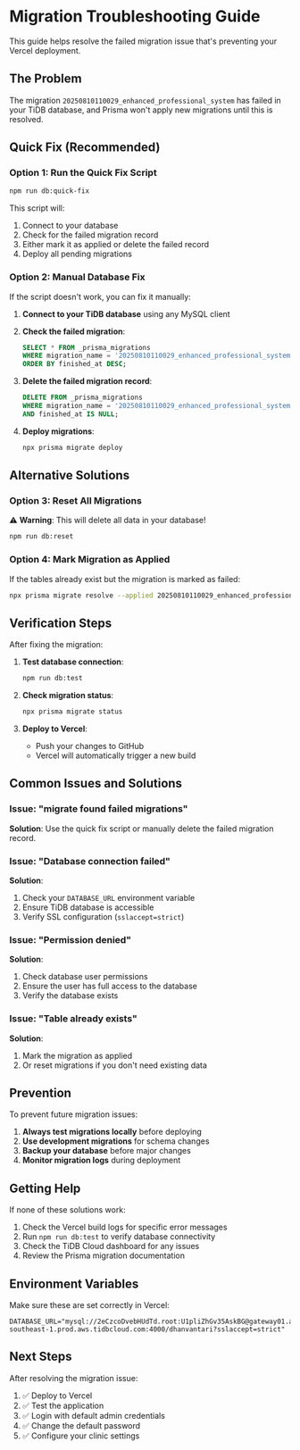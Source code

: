 # Migration Troubleshooting Guide

This guide helps resolve the failed migration issue that's preventing your Vercel deployment.

## The Problem

The migration `20250810110029_enhanced_professional_system` has failed in your TiDB database, and Prisma won't apply new migrations until this is resolved.

## Quick Fix (Recommended)

### Option 1: Run the Quick Fix Script

```bash
npm run db:quick-fix
```

This script will:
1. Connect to your database
2. Check for the failed migration record
3. Either mark it as applied or delete the failed record
4. Deploy all pending migrations

### Option 2: Manual Database Fix

If the script doesn't work, you can fix it manually:

1. **Connect to your TiDB database** using any MySQL client
2. **Check the failed migration**:
   ```sql
   SELECT * FROM _prisma_migrations 
   WHERE migration_name = '20250810110029_enhanced_professional_system'
   ORDER BY finished_at DESC;
   ```

3. **Delete the failed migration record**:
   ```sql
   DELETE FROM _prisma_migrations 
   WHERE migration_name = '20250810110029_enhanced_professional_system' 
   AND finished_at IS NULL;
   ```

4. **Deploy migrations**:
   ```bash
   npx prisma migrate deploy
   ```

## Alternative Solutions

### Option 3: Reset All Migrations

⚠️ **Warning**: This will delete all data in your database!

```bash
npm run db:reset
```

### Option 4: Mark Migration as Applied

If the tables already exist but the migration is marked as failed:

```bash
npx prisma migrate resolve --applied 20250810110029_enhanced_professional_system
```

## Verification Steps

After fixing the migration:

1. **Test database connection**:
   ```bash
   npm run db:test
   ```

2. **Check migration status**:
   ```bash
   npx prisma migrate status
   ```

3. **Deploy to Vercel**:
   - Push your changes to GitHub
   - Vercel will automatically trigger a new build

## Common Issues and Solutions

### Issue: "migrate found failed migrations"

**Solution**: Use the quick fix script or manually delete the failed migration record.

### Issue: "Database connection failed"

**Solution**: 
1. Check your `DATABASE_URL` environment variable
2. Ensure TiDB database is accessible
3. Verify SSL configuration (`sslaccept=strict`)

### Issue: "Permission denied"

**Solution**: 
1. Check database user permissions
2. Ensure the user has full access to the database
3. Verify the database exists

### Issue: "Table already exists"

**Solution**: 
1. Mark the migration as applied
2. Or reset migrations if you don't need existing data

## Prevention

To prevent future migration issues:

1. **Always test migrations locally** before deploying
2. **Use development migrations** for schema changes
3. **Backup your database** before major changes
4. **Monitor migration logs** during deployment

## Getting Help

If none of these solutions work:

1. Check the Vercel build logs for specific error messages
2. Run `npm run db:test` to verify database connectivity
3. Check the TiDB Cloud dashboard for any issues
4. Review the Prisma migration documentation

## Environment Variables

Make sure these are set correctly in Vercel:

```env
DATABASE_URL="mysql://2eCzcoDvebHUdTd.root:U1pliZhGv35AskBG@gateway01.ap-southeast-1.prod.aws.tidbcloud.com:4000/dhanvantari?sslaccept=strict"
```

## Next Steps

After resolving the migration issue:

1. ✅ Deploy to Vercel
2. ✅ Test the application
3. ✅ Login with default admin credentials
4. ✅ Change the default password
5. ✅ Configure your clinic settings
